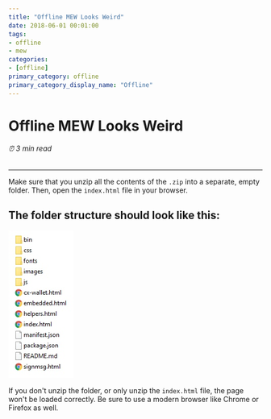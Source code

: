 ```yaml
---
title: "Offline MEW Looks Weird"
date: 2018-06-01 00:01:00
tags:
- offline
- mew
categories:
- [offline]
primary_category: offline
primary_category_display_name: "Offline"
---
```


# __Offline MEW Looks Weird__
###### ⏰ 3 min read
***

Make sure that you unzip all the contents of the `.zip` into a separate, empty folder. Then, open the `index.html` file in your browser. 



## __The folder structure should look like this:__



<img src="/images/posts/offline/Wb08Tm3.jpg" width="">



If you don't unzip the folder, or only unzip the `index.html` file, the page won't be loaded correctly. Be sure to use a modern browser like Chrome or Firefox as well.